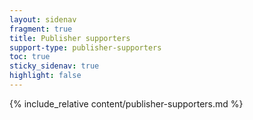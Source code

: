 ```yaml
---
layout: sidenav
fragment: true
title: Publisher supporters
support-type: publisher-supporters
toc: true
sticky_sidenav: true
highlight: false
---
```


{% include_relative content/publisher-supporters.md %}
